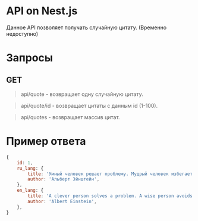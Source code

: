 # API on Nest.js

Данное API позволяет получать случайную цитату. (Временно недоступно)

# Запросы
## GET
>api/quote - возвращает одну случайную цитату.

>api/quote/id - возвращает цитаты с данным id (1-100).

>api/quotes - возвращает массив цитат.

# Пример ответа

```JavaScript
{
    id: 1,
    ru_lang: {
        title: 'Умный человек решает проблему. Мудрый человек избегает ее.',
        author: 'Альберт Эйнштейн',
    },
    en_lang: {
        title: 'A clever person solves a problem. A wise person avoids it.', 
        author: 'Albert Einstein',
    },
}
```
